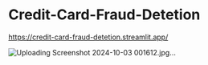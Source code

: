 # Credit-Card-Fraud-Detetion

https://credit-card-fraud-detetion.streamlit.app/


![Uploading Screenshot 2024-10-03 001612.jpg…]()
